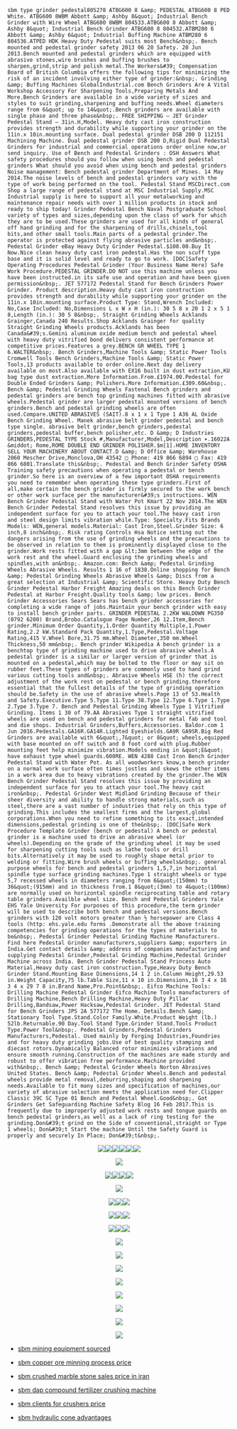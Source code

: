 
```
sbm type grinder pedestal805278 ATBG600 8 &amp; PEDESTAL ATBG600 8 PED White. ATBG600 8WBM Abbott &amp; Ashby 8&quot; Industrial Bench Grinder with Wire Wheel ATBG600 8WBM 804533.ATBG600 8 Abbott &amp; Ashby 8&quot; Industrial Bench Grinder ATBG600 8 804532.ATBM280 6 Abbott &amp; Ashby 6&quot; Industrial Buffing Machine ATBM280 6 804536.ATPED HDK Heavy Duty Pedestal suits most Bench&nbsp;. Bench mounted and pedestal grinder safety 2013 06 20 Safety. 20 Jun 2013.Bench mounted and pedestal grinders which are equipped with abrasive stones,wire brushes and buffing brushes to sharpen,grind,strip and polish metal.The Workers&#39; Compensation Board of British Columbia offers the following tips for minimizing the risk of an incident involving either type of grinder:&nbsp;. Grinding &amp; Buffing Machines GlobalIndustrial.com Bench Grinders Are A Vital Workshop Accessory For Sharpening Tools,Preparing Metals And More.Bench Grinders are available in a wide variety of sizes and styles to suit grinding,sharpening and buffing needs.Wheel diameters range from 6&quot; up to 14&quot;.Bench grinders are available with single phase and three phase&nbsp;. FREE SHIPPING — JET Grinder Pedestal Stand — 31in.H,Model. Heavy duty cast iron construction provides strength and durability while supporting your grinder on the 11in.x 10in.mounting surface. Dual pedestal grinder DSB 200 D 112151 Machining Machine. Dual pedestal grinder DSB 200 D,Rigid Dual Pedestal Grinders for industrial and commercial operations order online now,or send inquiry. Use of Bench and Pedestal Grinders : OSH Answers What safety procedures should you follow when using bench and pedestal grinders What should you avoid when using bench and pedestal grinders Noise management: Bench pedestal grinder Department of Mines. 14 May 2014.The noise levels of bench and pedestal grinders vary with the type of work being performed on the tool. Pedestal Stand MSCDirect.com Shop a large range of pedestal stand at MSC Industrial Supply.MSC Industrial supply is here to support all your metalworking and maintenance repair needs with over 1 million products in stock and ready to ship today! Grinder Pedestal Bench Naval Postgraduate School variety of types and sizes,depending upon the class of work for which they are to be used.These grinders are used for all kinds of general off hand grinding and for the sharpening of drills,chisels,tool bits,and other small tools.Main parts of a pedestal grinder.The operator is protected against flying abrasive particles and&nbsp;. Pedestal Grinder eBay Heavy Duty Grinder Pedestal.$100.00.Buy It Now.Nice clean heavy duty cast iron pedestal.Has the non scuff type base and it is solid level and ready to go to work. ‎[DOC]‎Safety Operating Procedures Pedestal Grinder (Your Business Name Here) Safe Work Procedure.PEDESTAL GRINDER.DO NOT use this machine unless you have been instructed.in its safe use and operation and have been given permission&nbsp;. JET 577172 Pedestal Stand for Bench Grinders Power Grinder. Product description.Heavy duty cast iron construction provides strength and durability while supporting your grinder on the 11in.x 10in.mounting surface.Product Type: Stand,Wrench Included: No,Case Included: No,Dimensions L x W x H (in.): 30 5 8 x 20 1 2 x 5 1 8,Length (in.): 30 5 8&nbsp;. Straight Grinding Wheels Acklands Grainger,Canada 240 Results.Shop Acklands Grainger for quality Straight Grinding Wheels products.Acklands has been Canada&#39;s.Gemini aluminum oxide medium bench and pedestal wheel with heavy duty vitrified bond delivers consistent performance at competitive prices.Features a grey.BENCH GR WHEEL TYPE 1 6.WALTER&nbsp;. Bench Grinders,Machine Tools &amp; Static Power Tools Cromwell Tools Bench Grinders,Machine Tools &amp; Static Power Tools,13 products available to order online.Next day delivery available on most.Also available with EX16 built in dust extraction,KU bag type dust extraction.More Information.From.£1974.00.Pedestal for Double Ended Grinders &amp; Polishers.More Information.£309.60&nbsp;. Bench &amp; Pedestal Grinding Wheels Fastenal Bench grinders and pedestal grinders are bench top grinding machines fitted with abrasive wheels.Pedestal grinder are larger pedestal mounted versions of bench grinders.Bench and pedestal grinding wheels are often used.Compare.UNITED ABRASIVES (SAIT).8 x 1 x 1 Type 1 A36 AL Oxide Bench Grinding Wheel. Manek abrasive belt grinder pedestal and bench type single. abrasive belt grinder,bench grinders,pedestal grinders,pedestal buffer,bench polisher,etc. D &amp; D Industries GRINDERS,PEDESTAL TYPE Stock #,Manufacturer,Model,Description ▾.16022A &middot; Rome,ROME DOUBLE END GRINDER POLISHER.$m[1].HOME INVENTORY SELL YOUR MACHINERY ABOUT CONTACT.D &amp; D Office &amp; Warehouse 2060 Mescher Drive,Monclova,OH 43542 □ Phone: 419 866 6894 □ Fax: 419 866 6801.Translate this&nbsp;. Pedestal and Bench Grinder Safety OSHA Training safety precautions when operating a pedestal or bench grinder.So here is an overview of a few important OSHA requirements you need to remember when operating these type grinders.First of all,make certain the bench grinder is firmly secured to the work bench or other work surface per the manufacturer&#39;s instructions. WEN Bench Grinder Pedestal Stand with Water Pot Kmart 22 Nov 2014.The WEN Bench Grinder Pedestal Stand resolves this issue by providing an independent surface for you to attach your tool.The heavy cast iron and steel design limits vibration while.Type: Specialty.Fits Brands Models: WEN,general models.Material: Cast Iron,Steel.Grinder Size: 6 inch,8 inch&nbsp;. Risk rating Controls Hsa Notice setting out the dangers arising from the use of grinding wheels and the precautions to be observed in relation to them is prominently displayed close to the grinder.Work rests fitted with a gap &lt;3mm between the edge of the work rest and the wheel.Guard enclosing the grinding wheels and spindles,with an&nbsp;. Amazon.com: Bench &amp; Pedestal Grinding Wheels Abrasive Wheels. Results 1 16 of 1838.Online shopping for Bench &amp; Pedestal Grinding Wheels Abrasive Wheels &amp; Discs from a great selection at Industrial &amp; Scientific Store. Heavy Duty Bench Grinder Pedestal Harbor Freight Amazing deals on this Bench Grinder Pedestal at Harbor Freight.Quality tools &amp; low prices. Bench Grinder Accessories Sears Sears has bench grinder accessories for completing a wide range of jobs.Maintain your bench grinder with easy to install bench grinder parts. GRINDER PEDESTAL 2.2KW WALDOWN PG350 (0792 6200) Brand,Brobo.Catalogue Page Number,26 12.Item,Bench grinder.Minimum Order Quantity,1.Order Quantity Multiple,1.Power Rating,2.2 kW.Standard Pack Quantity,1.Type,Pedestal.Voltage Rating,415 V.Wheel Bore,31.75 mm.Wheel Diameter,350 mm.Wheel Thickness,50 mm&nbsp;. Bench grinder Wikipedia A bench grinder is a benchtop type of grinding machine used to drive abrasive wheels.A pedestal grinder is a similar or larger version of grinder that is mounted on a pedestal,which may be bolted to the floor or may sit on rubber feet.These types of grinders are commonly used to hand grind various cutting tools and&nbsp;. Abrasive Wheels HSE (h) the correct adjustment of the work rest on pedestal or bench grinding.therefore essential that the fullest details of the type of grinding operation should be.Safety in the use of abrasive wheels.Page 13 of 53.Health and Safety.Executive.Type 5.Type 11.Type 38.Type 12.Type 6.Type 1.Type 2.Type 3.Type 7. Bench and Pedestal Grinding Wheels Type 1 Vitrified Grinding. Items 1 30 of 79.AA Abrasives Type 1 straight vitrified wheels are used on bench and pedestal grinders for metal fab and tool and die shops. Industrial Grinders,Buffers,Accessories. Baldor.com 1 Jun 2016.Pedestals.GA16R.GA14R.Lighted Eyeshields.GA9R GA9SR.Big Red Grinders are available with 6&quot;,7&quot; or 8&quot; wheels,equipped with base mounted on off switch and 8 foot cord with plug.Rubber mounting feet help minimize vibration.Models ending in &quot;E&quot; have exhaust type wheel guards.600RE. WEN 4288 Cast Iron Bench Grinder Pedestal Stand with Water Pot. As all woodworkers know,a bench grinder on a normal work surface often times jostles and skews the other items in a work area due to heavy vibrations created by the grinder.The WEN Bench Grinder Pedestal Stand resolves this issue by providing an independent surface for you to attach your tool.The heavy cast iron&nbsp;. Pedestal Grinder West Midland Grinding Because of their sheer diversity and ability to handle strong materials,such as steel,there are a vast number of industries that rely on this type of grinding.This includes the smallest firms and the largest,global corporations.When you need to refine something to its exact,intended dimensions,pedestal grinding is one of the&nbsp;. ‎[DOC]‎Safe Work Procedure Template Grinder (bench or pedestal) A bench or pedestal grinder is a machine used to drive an abrasive wheel (or wheels).Depending on the grade of the grinding wheel it may be used for sharpening cutting tools such as lathe tools or drill bits.Alternatively it may be used to roughly shape metal prior to welding or fitting.Wire brush wheels or buffing wheels&nbsp;. general purpose wheels for bench and pedestal grinders 1,5,7,in horizontal spindle type surface grinding machines.Type 1 straight wheels or type 5,7 recessed wheels in diameters ranging from 6&quot;(150mm) to 36&quot;(915mm) and in thickness from.1 8&quot;(3mm) to 4&quot;(100mm) are normally used on horizontal spindle reciprocating table and rotary table grinders.Availble wheel size. Bench and Pedestal Grinders Yale EHS Yale University For purposes of this procedure,the term grinder will be used to describe both bench and pedestal versions.Bench grinders with 120 volt motors greater than ½ horsepower are Class 4 tools (http: ehs.yale.edu forms .Demonstrate all the above training competencies for grinding operations for the types of materials to be&nbsp;. Pedestal Grinder Pedestal Grinding Machine Manufacturers. Find here Pedestal Grinder manufacturers,suppliers &amp; exporters in India.Get contact details &amp; address of companies manufacturing and supplying Pedestal Grinder,Pedestal Grinding Machine,Pedestal Grinder Machine across India. Bench Grinder Pedestal Stand Princess Auto Material,Heavy duty cast iron construction.Type,Heavy Duty Bench Grinder Stand.Mounting Base Dimensions,14 1 2 in.Column Height,29.53 in.Weight Capacity,75 lb.Table Size,11 x 10 in.Dimensions,16 3 4 x 16 3 4 x 29 7 8 in.Brand Name,Pro.Point&nbsp;. Eifco Machine Tools: Drilling Machine Pedestal Grinder Eifco Machine Tools manufacturers of Drilling Machine,Bench Drilling Machine,Heavy Duty Pillar Drilling,Bandsaw,Power Hacksaw,Pedestal Grinder. JET Pedestal Stand for Bench Grinders JPS 2A 577172 The Home. Details.Bench &amp; Stationary Tool Type.Stand.Color Family.White.Product Weight (lb.) 52lb.Returnable.90 Day.Tool Stand Type.Grinder Stand.Tools Product Type.Power Tool&nbsp;. Pedestal Grinders,Pedestal Grinders Manufacturers,Pedestal. Used mainly by Forging Industries,Foundries and for heavy duty grinding jobs.Use of best quality stamping and diecast rotors.Dynamically Balanced rotor minimizes vibrations and ensure smooth running.Construction of the machines are made sturdy and robust to offer vibration free performance.Machine provided with&nbsp;. Bench &amp; Pedestal Grinder Wheels Norton Abrasives United States. Bench &amp; Pedestal Grinder Wheels.Bench and pedestal wheels provide metal removal,deburring,shaping and sharpening needs.Available to fit many sizes and specification of machines,our variety of abrasive selection meets the application need for.Clipper Classic 39C SC Type 01 Bench and Pedestal Wheel.Good&nbsp;. Got Grinders Get Safeguarding Machine Safety Blog 16 Feb 2017.This is frequently due to improperly adjusted work rests and tongue guards on bench pedestal grinders,as well as a lack of ring testing for the grinding.Don&#39;t grind on the Side of conventional,straight or Type 1 wheels; Don&#39;t Start the machine Until the Safety Guard is properly and securely In Place; Don&#39;t&nbsp;. 
```

<div align="center">
  
<a rel="nofollow" href="https://m.shibang-china.com?f=github&k=sbm+type+grinder+pedestal"><img src="https://static.shibang-china.com/en/l.png"></a><img src="https://static.shibang-china.com/en/hw.png"><a rel="nofollow" href="https://m.shibang-china.com/product/?f=github&k=sbm+type+grinder+pedestal"><img src="https://static.shibang-china.com/en/p.png"></a><a rel="nofollow" href="https://m.shibang-china.com/cases/?f=github&k=sbm+type+grinder+pedestal"><img src="https://static.shibang-china.com/en/c.png"></a><a rel="nofollow" href="https://m.shibang-china.com/news/?f=github&k=sbm+type+grinder+pedestal"><img src="https://static.shibang-china.com/en/n.png"></a><a rel="nofollow" href="https://m.shibang-china.com?f=github&k=sbm+type+grinder+pedestal"><img src="https://static.shibang-china.com/en/m.png"></a>

<a rel="nofollow" href="https://m.shibang-china.com/product/?f=github&k=sbm+type+grinder+pedestal"><img src="https://static.shibang-china.com/en/b.jpg"></a>
  
<a rel="nofollow" href="https://m.shibang-china.com/solution-aggregate.html?f=github&k=sbm+type+grinder+pedestal"><img src="https://static.shibang-china.com/en/a.jpg"></a><a rel="nofollow" href="https://m.shibang-china.com/solution-mine.html?f=github&k=sbm+type+grinder+pedestal"><img src="https://static.shibang-china.com/en/m.jpg"></a><a rel="nofollow" href="https://m.shibang-china.com/solution-mill.html?f=github&k=sbm+type+grinder+pedestal"><img src="https://static.shibang-china.com/en/g.jpg"></a><a rel="nofollow" href="https://m.shibang-china.com/solution-epc.html?f=github&k=sbm+type+grinder+pedestal"><img src="https://static.shibang-china.com/en/e.jpg"></a>

<a rel="nofollow" href="https://m.shibang-china.com/product/?f=github&k=sbm+type+grinder+pedestal"><img src="https://static.shibang-china.com/en/a-p.png"></a>

<a rel="nofollow" href="https://m.shibang-china.com/product/crusher/c6x.html?f=github&k=sbm+type+grinder+pedestal"><img src="https://static.shibang-china.com/en/j.jpg"></a><a rel="nofollow" href="https://m.shibang-china.com/product/crusher/ci5x.html?f=github&k=sbm+type+grinder+pedestal"><img src="https://static.shibang-china.com/en/i.jpg"></a><a rel="nofollow" href="https://m.shibang-china.com/product/crusher/hst.html?f=github&k=sbm+type+grinder+pedestal"><img src="https://static.shibang-china.com/en/c.jpg"></a>

<a rel="nofollow" href="https://m.shibang-china.com/product/mill/mtw.html?f=github&k=sbm+type+grinder+pedestal"><img src="https://static.shibang-china.com/en/mtw.jpg"></a><a rel="nofollow" href="https://m.shibang-china.com/product/mill/scm.html?f=github&k=sbm+type+grinder+pedestal"><img src="https://static.shibang-china.com/en/scm.jpg"></a><a rel="nofollow" href="https://m.shibang-china.com/product/mill/lm.html?f=github&k=sbm+type+grinder+pedestal"><img src="https://static.shibang-china.com/en/lm.jpg"></a>

<a rel="nofollow" href="https://m.shibang-china.com/product/sand/vsi6x.html?f=github&k=sbm+type+grinder+pedestal"><img src="https://static.shibang-china.com/en/6x.jpg"></a><a rel="nofollow" href="https://m.shibang-china.com/product/sand/vu.html?f=github&k=sbm+type+grinder+pedestal"><img src="https://static.shibang-china.com/en/vu.jpg"></a><a rel="nofollow" href="https://m.shibang-china.com/product/mobile/klun.html?f=github&k=sbm+type+grinder+pedestal"><img src="https://static.shibang-china.com/en/k.jpg"></a>

<a rel="nofollow" href="https://m.shibang-china.com/cases/?f=github&k=sbm+type+grinder+pedestal"><img src="https://static.shibang-china.com/en/case.png"></a>

<a rel="nofollow" href="https://m.shibang-china.com/cases/aggregate/202.html?f=github&k=sbm+type+grinder+pedestal"><img src="https://static.shibang-china.com/en/c-1.jpg"></a>

<a rel="nofollow" href="https://m.shibang-china.com/cases/aggregate/203.html?f=github&k=sbm+type+grinder+pedestal"><img src="https://static.shibang-china.com/en/c-2.jpg"></a>

<a rel="nofollow" href="https://m.shibang-china.com/cases/mill/123.html?f=github&k=sbm+type+grinder+pedestal"><img src="https://static.shibang-china.com/en/c-3.jpg"></a>

<a rel="nofollow" href="https://m.shibang-china.com/contact_us.html?f=github&k=sbm+type+grinder+pedestal"><img src="https://static.shibang-china.com/en/contact.png"></a>

<a rel="nofollow" href="https://swt.shibang-china.com/?f=github&k=sbm+type+grinder+pedestal"><img src="https://static.shibang-china.com/en/chat.png"></a>

<a rel="nofollow" href="https://whatsapp.shibangsoft.com/WhatsApp.php?f=github&k=sbm+type+grinder+pedestal"><img src="https://static.shibang-china.com/en/whatsapp.png"></a>

<a rel="nofollow" href="https://m.shibang-china.com/?f=github&k=sbm+type+grinder+pedestal"><img src="https://static.shibang-china.com/en/website.png"></a>

</div>


* [sbm mining equipment sourced](sbm%20mining%20equipment%20sourced.md)

* [sbm copper ore minning process price](sbm%20copper%20ore%20minning%20process%20price.md)

* [sbm crushed marble stone sales price in iran](sbm%20crushed%20marble%20stone%20sales%20price%20in%20iran.md)

* [sbm dap compound fertilizer crushing machine](sbm%20dap%20compound%20fertilizer%20crushing%20machine.md)

* [sbm clients for crushers price](sbm%20clients%20for%20crushers%20price.md)

* [sbm hydraulic cone advantages](sbm%20hydraulic%20cone%20advantages.md)